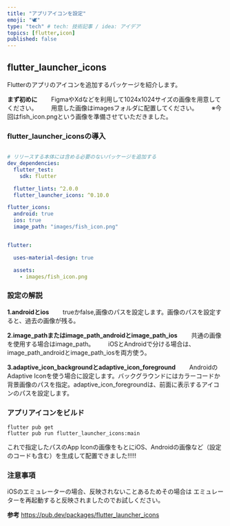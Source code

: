 ```yaml
---
title: "アプリアイコンを設定"
emoji: "🕊"
type: "tech" # tech: 技術記事 / idea: アイデア
topics: [flutter,icon]
published: false
---
```


## flutter_launcher_icons
Flutterのアプリのアイコンを追加するパッケージを紹介します。

**まず初めに**
&emsp;&emsp;FigmaやXdなどを利用して1024x1024サイズの画像を用意してください。
&emsp;&emsp;用意した画像はimagesフォルダに配置してください。
&emsp;&emsp;※今回はfish_icon.pngという画像を準備させていただきました。

### flutter_launcher_iconsの導入
```dart:pubspec.yaml

# リリースする本体には含める必要のないパッケージを追加する
dev_dependencies:
  flutter_test:
    sdk: flutter

  flutter_lints: ^2.0.0
  flutter_launcher_icons: ^0.10.0

flutter_icons:
  android: true
  ios: true
  image_path: "images/fish_icon.png"


flutter:

  uses-material-design: true

  assets:
    - images/fish_icon.png

```

### 設定の解説
**1.androidとios**
&emsp;&emsp;trueかfalse,画像のパスを設定します。画像のパスを設定すると、過去の画像が残る。

**2.image_pathまたはimage_path_androidとimage_path_ios**
&emsp;&emsp;共通の画像を使用する場合はimage_path。
&emsp;&emsp;iOSとAndroidで分ける場合は、image_path_androidとimage_path_iosを両方使う。

**3.adaptive_icon_backgroundとadaptive_icon_foreground**
&emsp;&emsp;AndroidのAdaptive Iconを使う場合に設定します。バックグラウンドにはカラーコードか背景画像のパスを指定。adaptive_icon_foregroundは、前面に表示するアイコンのパスを設定します。

### アプリアイコンをビルド
```shell
flutter pub get
flutter pub run flutter_launcher_icons:main
```
これで指定したパスのApp Iconの画像をもとにiOS、Androidの画像など（設定のコードも含む）を生成して配置できました!!!!!


### 注意事項
iOSのエミュレーターの場合、反映されないことあるためその場合は
エミュレーターを再起動すると反映されましたのでお試しください。

**参考**
https://pub.dev/packages/flutter_launcher_icons